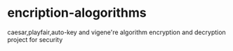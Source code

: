 # encription-alogorithms
caesar,playfair,auto-key and vigene're algorithm encryption and decryption project for security 

